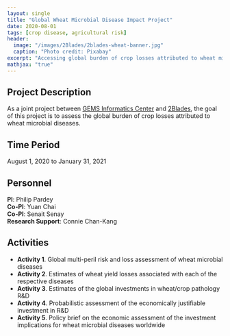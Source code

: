 ```yaml
---
layout: single
title: "Global Wheat Microbial Disease Impact Project"
date: 2020-08-01
tags: [crop disease, agricultural risk]
header:
  image: "/images/2Blades/2blades-wheat-banner.jpg"
  caption: "Photo credit: Pixabay"
excerpt: "Accessing global burden of crop losses attributed to wheat microbial diseases"
mathjax: "true"
---
```


## Project Description
As a joint project between [GEMS Informatics Center](https://agroinformatics.org/) and [2Blades](https://2blades.org/), the goal of this project is to assess the global burden of crop losses attributed to wheat microbial diseases.

## Time Period
August 1, 2020 to January 31, 2021

## Personnel
**PI**: Philip Pardey   
**Co-PI**: Yuan Chai    
**Co-PI**: Senait Senay  
**Research Support**: Connie Chan-Kang   

## Activities
* **Activity 1**. Global multi-peril risk and loss assessment of wheat microbial diseases
* **Activity 2**. Estimates of wheat yield losses associated with each of the respective diseases
* **Activity 3**. Estimates of the global investments in wheat/crop pathology R&D
* **Activity 4**. Probabilistic assessment of the economically justifiable investment in R&D
* **Activity 5**. Policy brief on the economic assessment of the investment implications for wheat microbial diseases worldwide


